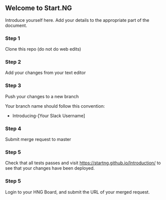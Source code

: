 ## Welcome to Start.NG

Introduce yourself here. Add your details to the appropriate part of the document.

### Step 1

Clone this repo (do not do web edits)

### Step 2

Add your changes from your text editor

### Step 3

Push your changes to a new branch 

Your branch name should follow this convention:

- Introducing-[Your Slack Username]

### Step 4

Submit merge request to master

### Step 5

Check that all tests passes and visit https://startng.github.io/Introduction/ to see that your changes have been deployed.

### Step 5

Login to your HNG Board, and submit the URL of your merged request.



